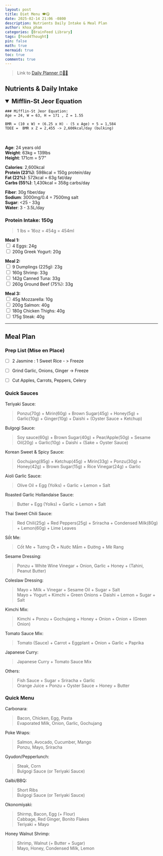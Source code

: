 ```yaml
---
layout: post
title: Diet Menu 🍽️😋
date: 2025-02-14 21:06 -0800
description: Nutrients Daily Intake & Meal Plan
author: khoa_pham
categories: [BrainFeed Library]
tags: [Food4Thought]
pin: false
math: true
mermaid: true
toc: true
comments: true
---
```


> Link to [Daily Planner ⏰🏋️‍♂️](https://khoapham1002.github.io/mindpalace/posts/daily-planner/)

## Nutrients & Daily Intake

<details markdown="1" style="padding: 0px 0px 20px;" open>
<summary style="font-size: 1.25rem; font-weight: bold;">Mifflin-St Jeor Equation</summary>

```
### Mifflin-St Jeor Equation:
Age = 24, W = 63, H = 171 , Z = 1.55

BMR = (10 x W) + (6.25 x H) - (5 x Age) + 5 = 1,584
TDEE =  BMR x Z = 2,455 -> 2,600kcal/day (bulking)
```
</details>

__Age__: 24 years old  
__Weight__: 63kg = 139lbs  
__Height__: 171cm = 5’7”  

__Calories__: 2,600kcal  
__Protein (23%)__: 598kcal = 150g protein/day   
__Fat (22%)__: 572kcal = 63g fat/day  
__Carbs (55%)__: 1,430kcal = 358g carbs/day

__Fiber__: 30g fiber/day   
__Sodium__: 3000mg/0.4 =  7500mg salt    
__Sugar__: <25 - 33g    
__Water__: 3 - 3.5L/day    


### Protein Intake: 150g
> 1 lbs = 16oz = 454g = 454ml

<!-- Interactive checklist -->
<div class="interactive-checklist" markdown="1">

**Meal 1:**  
<input type="checkbox"> 4 Eggs: 24g  
<input type="checkbox"> 200g Greek Yogurt: 20g  

**Meal 2:**  
<input type="checkbox"> 9 Dumplings (225g): 23g  
<input type="checkbox"> 160g Shrimp: 33g  
<input type="checkbox"> 142g Canned Tuna: 33g  
<input type="checkbox"> 260g Ground Beef (75%): 33g  

**Meal 3:**  
<input type="checkbox"> 45g Mozzarella: 10g  
<input type="checkbox"> 200g Salmon: 40g  
<input type="checkbox"> 180g Chicken Thighs: 40g  
<input type="checkbox"> 175g Steak: 40g  

</div>

***

## Meal Plan

### Prep List (Mise en Place)
- [ ] 2 Jasmine : 1 Sweet Rice - > Freeze
- [ ] Grind Garlic, Onions, Ginger -> Freeze
- [ ] Cut Apples, Carrots, Peppers, Celery


### Quick Sauces
Teriyaki Sauce: 
> Ponzu(70g) + Mirin(60g) + Brown Sugar(45g) + Honey(5g) + Garlic(10g) + Ginger(10g) + Daishi + (Oyster Sauce + Ketchup)

Bulgogi Sauce: 
> Soy sauce(60g) + Brown Sugar(40g) + Pear/Apple(50g) + Sesame Oil(20g)  + Garlic(10g) + Daishi + (Sake + Oyster Sauce)

Korean Sweet & Spicy Sauce:
> Gochujang(85g) + Ketchup(45g) + Mirin(33g) + Ponzu(30g) + Honey(42g) + Brown Sugar(15g) + Rice Vinegar(24g) + Garlic

Aioli Garlic Sauce:
> Olive Oil + Egg (Yolks) + Garlic + Lemon + Salt

Roasted Garlic Hollandaise Sauce:
> Butter + Egg (Yolks) + Garlic + Lemon + Salt

Thai Sweet Chili Sauce: 
> Red Chili(25g) + Red Peppers(25g) + Sriracha + Condensed Milk(80g) + Lemon(60g) + Lime Leaves

Sốt Me:
> Cốt Me + Tương Ớt + Nước Mắm + Đường + Mè Rang

Sesame Dressing: 
> Ponzu + White Wine Vinegar + Onion, Garlic + Honey + (Tahini, Peanut Butter)

Coleslaw Dressing:
> Mayo + Milk + Vinegar + Sesame Oil + Sugar + Salt    
> Mayo + Yogurt + Kimchi + Green Onions + Daishi + Lemon + Sugar + Salt

Kimchi Mix:
> Kimchi + Ponzu + Gochujang + Honey + Onion + Onion + (Green Onion)

Tomato Sauce Mix:
> Tomato (Sauce) + Carrot + Eggplant + Onion + Garlic + Paprika

Japanese Curry:
> Japanese Curry + Tomato Sauce Mix

Others:
> Fish Sauce + Sugar + Sriracha + Garlic    
> Orange Juice + Ponzu + Oyster Sauce + Honey + Butter  


### Quick Menu
Carbonara:
> Bacon, Chicken, Egg, Pasta   
> Evaporated Milk, Onion, Garlic, Gochujang

Poke Wraps:
> Salmon, Avocado, Cucumber, Mango   
> Ponzu, Mayo, Sriracha

Gyudon/Pepperlunch:
> Steak, Corn   
> Bulgogi Sauce (or Teriyaki Sauce)

Galbi/BBQ:
> Short Ribs   
> Bulgogi Sauce (or Teriyaki Sauce)

Okonomiyaki:
> Shirmp, Bacon, Egg (+ Flour)   
> Cabbage, Red Ginger, Bonito Flakes   
> Teriyaki + Mayo

Honey Walnut Shrimp:
> Shrimp, Walnut (+ Butter + Sugar)   
> Mayo, Honey, Condensed Milk, Lemon   